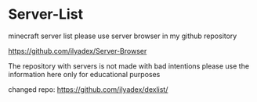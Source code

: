 # Server-List
minecraft server list please use server browser in my github repository

https://github.com/ilyadex/Server-Browser



The repository with servers is not made with bad intentions
please use the information here only for educational purposes


changed repo: https://github.com/ilyadex/dexlist/
